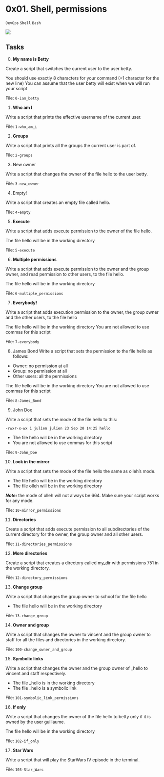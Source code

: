 # 0x01. Shell, permissions
`DevOps`
`Shell`
`Bash`

![](https://media.geeksforgeeks.org/wp-content/uploads/20220227173727/filesys.JPG)

## Tasks
0. **My name is Betty**

Create a script that switches the current user to the user betty.

You should use exactly 8 characters for your command (+1 character for the new line)
You can assume that the user betty will exist when we will run your script

File: `0-iam_betty`
    
1. **Who am I**

Write a script that prints the effective username of the current user.

File: `1-who_am_i`
    
2. **Groups**

Write a script that prints all the groups the current user is part of.

File: `2-groups`
    
3. New owner

Write a script that changes the owner of the file hello to the user betty.

File: `3-new_owner`
    
4. Empty!
 
Write a script that creates an empty file called hello.
 
File: `4-empty`
    
5. **Execute**

Write a script that adds execute permission to the owner of the file hello.

The file hello will be in the working directory
 
File: `5-execute`
    
6. **Multiple permissions**

Write a script that adds execute permission to the owner and the group owner, and read permission to other users, to the file hello.

The file hello will be in the working directory
 
File: `6-multiple_permissions`
    
7. **Everybody!**
 
Write a script that adds execution permission to the owner, the group owner and the other users, to the file hello

The file hello will be in the working directory
You are not allowed to use commas for this script
 
File: `7-everybody`
    
8. James Bond
Write a script that sets the permission to the file hello as follows:

- Owner: no permission at all
- Group: no permission at all
- Other users: all the permissions

The file hello will be in the working directory You are not allowed to use commas for this script
 
File: `8-James_Bond`
    
9. John Doe
 
Write a script that sets the mode of the file hello to this:

```-rwxr-x-wx 1 julien julien 23 Sep 20 14:25 hello```
- The file hello will be in the working directory
- You are not allowed to use commas for this script
 
File: `9-John_Doe`
    
10. **Look in the mirror**
 
Write a script that sets the mode of the file hello the same as olleh’s mode.

- The file hello will be in the working directory
- The file olleh will be in the working directory

***Note:*** the mode of olleh will not always be 664. Make sure your script works for any mode.
 
File: `10-mirror_permissions`
    
11. **Directories**
 
Create a script that adds execute permission to all subdirectories of the current directory for the owner, the group owner and all other users.

File: `11-directories_permissions`
    
12. **More directories**
 
Create a script that creates a directory called my_dir with permissions 751 in the working directory.

File: `12-directory_permissions`
    
13. **Change group**
 
Write a script that changes the group owner to school for the file hello

- The file hello will be in the working directory
 
File: `13-change_group`
    
14. **Owner and group**
 
Write a script that changes the owner to vincent and the group owner to staff for all the files and directories in the working directory.

File: `100-change_owner_and_group`
    
15. **Symbolic links**
 
Write a script that changes the owner and the group owner of _hello to vincent and staff respectively.

- The file _hello is in the working directory
- The file _hello is a symbolic link
 
File:  `101-symbolic_link_permissions`
    
16. **If only**
 
Write a script that changes the owner of the file hello to betty only if it is owned by the user guillaume.

The file hello will be in the working directory
 
File: `102-if_only`
    
17. **Star Wars**
 
Write a script that will play the StarWars IV episode in the terminal.
 
File: `103-Star_Wars`
